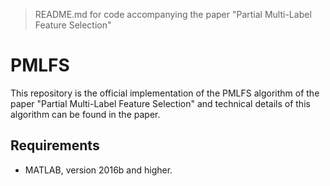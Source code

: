 > README.md for code accompanying the paper "Partial Multi-Label Feature Selection" 

# PMLFS

This repository is the official implementation of the PMLFS algorithm of the paper "Partial Multi-Label Feature Selection" and technical details of this algorithm can be found in the paper. 

## Requirements

- MATLAB, version 2016b and higher.

